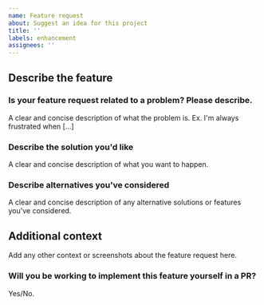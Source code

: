 ```yaml
---
name: Feature request
about: Suggest an idea for this project
title: ''
labels: enhancement
assignees: ''
---
```


<!--- Provide a general summary of your feature request in the Title above -->

## Describe the feature

### Is your feature request related to a problem? Please describe.
A clear and concise description of what the problem is. Ex. I'm always frustrated when [...]

### Describe the solution you'd like
A clear and concise description of what you want to happen.

### Describe alternatives you've considered
A clear and concise description of any alternative solutions or features you've considered.

## Additional context
Add any other context or screenshots about the feature request here.

### Will you be working to implement this feature yourself in a PR?
Yes/No.
